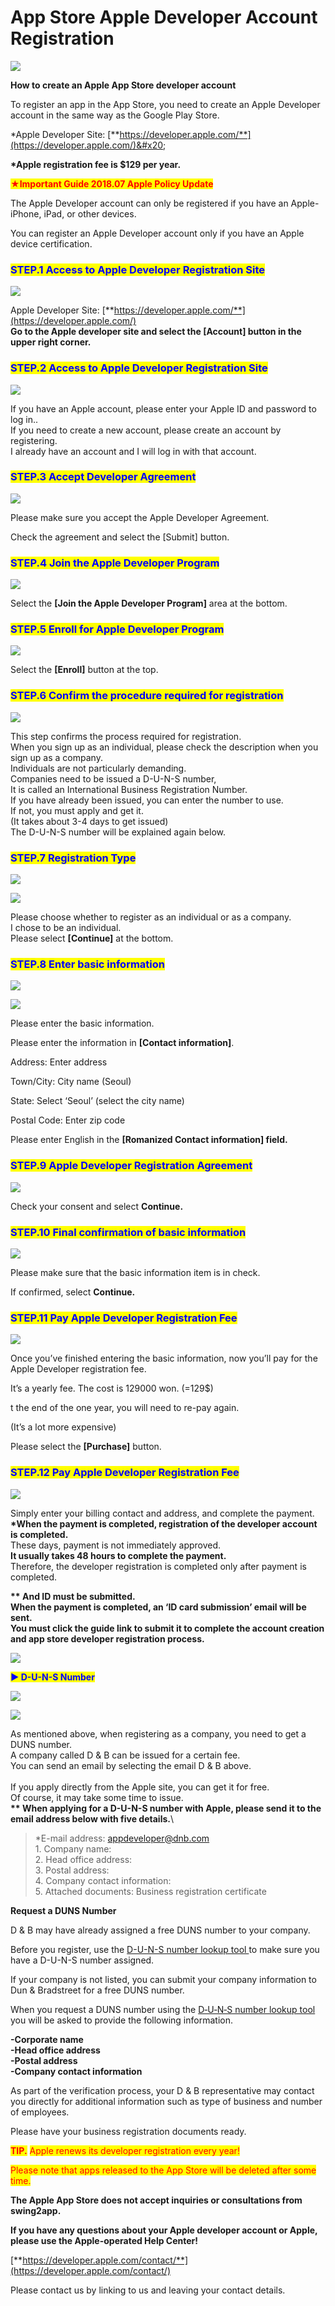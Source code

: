 # App Store Apple Developer Account Registration

![](https://support.swing2app.com/wp-content/uploads/2018/09/app\_store.png)

**How to create an Apple App Store developer account**

To register an app in the App Store, you need to create an Apple Developer account in the same way as the Google Play Store.

\*Apple Developer Site:  [**https://developer.apple.com/**](https://developer.apple.com/)&#x20;

**\*Apple registration fee is $129 per year.**

<mark style="color:red;">**★Important Guide 2018.07 Apple Policy Update**</mark>

The Apple Developer account can only be registered if you have an Apple-iPhone, iPad, or other devices.

You can register an Apple Developer account only if you have an Apple device certification.



### <mark style="color:blue;">**STEP.1  Access to Apple Developer Registration Site**</mark>

![](https://s3.ap-northeast-2.amazonaws.com/swing2bucket/resource/image/help/835ceb9e81323da7a04529178fd2ec7e.png)

Apple Developer Site:  [**https://developer.apple.com/**](https://developer.apple.com/) \
**Go to the Apple developer site and select the \[Account] button in the upper right corner.**



### <mark style="color:blue;">**STEP.2 Access to Apple Developer Registration Site**</mark>

![](https://s3.ap-northeast-2.amazonaws.com/swing2bucket/resource/image/help/bf9f3ac7d7dd9131b7374baad5e84dc3.png)

If you have an Apple account, please enter your Apple ID and password to log in..\
If you need to create a new account, please create an account by registering.\
I already have an account and I will log in with that account.



### <mark style="color:blue;">**STEP.3 Accept Developer Agreement**</mark>

![](https://support.swing2app.com/wp-content/uploads/2018/09/%EC%98%81%EB%AC%B8\_%EC%95%A0%ED%94%8C%EA%B0%9C%EB%B0%9C%EC%9E%901.png)

Please make sure you accept the Apple Developer Agreement.

Check the agreement and select the \[Submit] button.



### <mark style="color:blue;">**STEP.4 Join the Apple Developer Program**</mark>

![](https://s3.ap-northeast-2.amazonaws.com/swing2bucket/resource/image/help/e14f6bfbe5cdabad83ecc5e77ea66df0.png)

Select the **\[Join the Apple Developer Program]** area at the bottom.



### <mark style="color:blue;">**STEP.5 Enroll for Apple Developer Program**</mark>

![](https://s3.ap-northeast-2.amazonaws.com/swing2bucket/resource/image/help/a9664b9bf6b8691656a869f5e5af5ce4.png)

Select the **\[Enroll]** button at the top.



### <mark style="color:blue;">**STEP.6 Confirm the procedure required for registration**</mark>

![](https://support.swing2app.com/wp-content/uploads/2018/09/%EC%98%81%EB%AC%B8\_%EC%95%A0%ED%94%8C%EA%B0%9C%EB%B0%9C%EC%9E%902.png)

This step confirms the process required for registration. \
When you sign up as an individual, please check the description when you sign up as a company.\
Individuals are not particularly demanding.\
Companies need to be issued a D-U-N-S number,\
It is called an International Business Registration Number.\
If you have already been issued, you can enter the number to use.\
If not, you must apply and get it. \
(It takes about 3-4 days to get issued) \
The D-U-N-S number will be explained again below.



### <mark style="color:blue;">**STEP.7 Registration Type**</mark>

![](https://support.swing2app.com/wp-content/uploads/2018/09/%EC%98%81%EB%AC%B8\_%EC%95%A0%ED%94%8C%EA%B0%9C%EB%B0%9C%EC%9E%903.png)

![](https://support.swing2app.com/wp-content/uploads/2018/09/%EC%98%81%EB%AC%B8\_%EC%95%A0%ED%94%8C%EA%B0%9C%EB%B0%9C%EC%9E%904.png)

Please choose whether to register as an individual or as a company.\
I chose to be an individual.\
Please select **\[Continue]** at the bottom.



### <mark style="color:blue;">**STEP.8 Enter basic information**</mark>

![](https://support.swing2app.com/wp-content/uploads/2018/09/%EC%98%81%EB%AC%B8\_%EC%95%A0%ED%94%8C%EA%B0%9C%EB%B0%9C%EC%9E%905.png)

![](https://support.swing2app.com/wp-content/uploads/2018/09/%EC%98%81%EB%AC%B8\_%EC%95%A0%ED%94%8C%EA%B0%9C%EB%B0%9C%EC%9E%906.png)

Please enter the basic information.

Please enter the information in **\[Contact information]**.

Address:  Enter address

Town/City: City name (Seoul)

State: Select ‘Seoul’ (select the city name)

Postal Code: Enter zip code

Please enter English in the **\[Romanized Contact information] field.**



### <mark style="color:blue;">**STEP.9 Apple Developer Registration Agreement**</mark>

![](https://s3.ap-northeast-2.amazonaws.com/swing2bucket/resource/image/help/ce99a4d91ccadcd9f7214d91f128a53d.png)

Check your consent and select **Continue.**



### <mark style="color:blue;">**STEP.10 Final confirmation of basic information**</mark>

![](https://support.swing2app.com/wp-content/uploads/2018/09/%EC%98%81%EB%AC%B8\_%EC%95%A0%ED%94%8C%EA%B0%9C%EB%B0%9C%EC%9E%907.png)

Please make sure that the basic information item is in check.

If confirmed, select **Continue.**



### <mark style="color:blue;">**STEP.11 Pay Apple Developer Registration Fee**</mark>

![](https://support.swing2app.com/wp-content/uploads/2018/09/%EC%98%81%EB%AC%B8\_%EC%95%A0%ED%94%8C%EA%B0%9C%EB%B0%9C%EC%9E%908.png)

Once you’ve finished entering the basic information, now you’ll pay for the Apple Developer registration fee.

It’s a yearly fee. The cost is 129000 won.  (=129$)

t the end of the one year, you will need to re-pay again.

(It’s a lot more expensive)

Please select the **\[Purchase]** button.



### <mark style="color:blue;">**STEP.12 Pay Apple Developer Registration Fee**</mark>

![](https://support.swing2app.com/wp-content/uploads/2018/09/%EC%98%81%EB%AC%B8\_%EC%95%A0%ED%94%8C%EA%B0%9C%EB%B0%9C%EC%9E%9011.png)

Simply enter your billing contact and address, and complete the payment.\
**\*When the payment is completed, registration of the developer account is completed.**\
These days, payment is not immediately approved.\
**It usually takes 48 hours to complete the payment.**\
Therefore, the developer registration is completed only after payment is completed.

**\*\* And ID must be submitted.**\
**When the payment is completed, an ‘ID card submission’ email will be sent.** \
**You must click the guide link to submit it to complete the account creation and app store developer registration process.**

![](https://support.swing2app.com/wp-content/uploads/2018/09/%EC%A4%841-1.png)

<mark style="color:blue;">**▶ D-U-N-S Number**</mark>

![](https://support.swing2app.com/wp-content/uploads/2018/09/%EC%98%81%EB%AC%B8\_%EC%95%A0%ED%94%8C%EA%B0%9C%EB%B0%9C%EC%9E%909.png)

![](https://support.swing2app.com/wp-content/uploads/2018/09/%EC%98%81%EB%AC%B8\_%EC%95%A0%ED%94%8C%EA%B0%9C%EB%B0%9C%EC%9E%9010.png)

As mentioned above, when registering as a company, you need to get a DUNS number.\
A company called D & B can be issued for a certain fee.\
You can send an email by selecting the email D & B above.\
\
If you apply directly from the Apple site, you can get it for free.\
Of course, it may take some time to issue.\
**\*\* When applying for a D-U-N-S number with Apple, please send it to the email address below with five details.**\


> \*E-mail address: appdeveloper@dnb.com\
> 1\. Company name:\
> 2\. Head office address:\
> 3\. Postal address:\
> 4\. Company contact information:\
> 5\. Attached documents: Business registration certificate



**Request a DUNS Number**

D & B may have already assigned a free DUNS number to your company.

Before you register, use the [D-U-N-S number lookup tool ](https://developer.apple.com/enroll/duns-lookup/)to make sure you have a D-U-N-S number assigned.

If your company is not listed, you can submit your company information to Dun & Bradstreet for a free DUNS number.

When you request a DUNS number using the [ D‑U‑N‑S number lookup tool ](https://developer.apple.com/enroll/duns-lookup/)you will be asked to provide the following information.

**-Corporate name**\
**-Head office address**\
**-Postal address**\
**-Company contact information**

As part of the verification process, your D & B representative may contact you directly for additional information such as type of business and number of employees.

Please have your business registration documents ready.



<mark style="color:red;">**TIP.**</mark> <mark style="color:red;"></mark><mark style="color:red;">Apple renews its developer registration every year!</mark>

<mark style="color:red;">Please note that apps released to the App Store will be deleted after some time.</mark>



**The Apple App Store does not accept inquiries or consultations from swing2app.**

**If you have any questions about your Apple developer account or Apple, please use the Apple-operated Help Center!**

[**https://developer.apple.com/contact/**](https://developer.apple.com/contact/)

Please contact us by linking to us and leaving your contact details.
